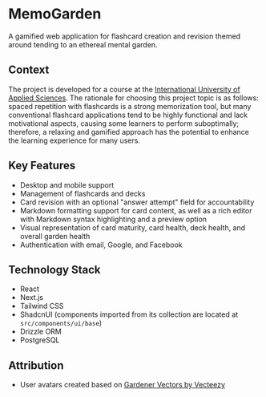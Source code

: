 # MemoGarden

A gamified web application for flashcard creation and revision themed around tending to an ethereal mental garden.

## Context

The project is developed for a course at the [International University of Applied Sciences](https://www.iu.org/). The
rationale for choosing this
project topic is as follows: spaced repetition with flashcards is a strong memorization tool, but many conventional
flashcard applications tend to be highly functional and lack motivational aspects, causing some learners to perform
suboptimally; therefore, a relaxing and gamified approach has the potential to enhance the learning experience for many
users.

## Key Features

-   Desktop and mobile support
-   Management of flashcards and decks
-   Card revision with an optional "answer attempt" field for accountability
-   Markdown formatting support for card content, as well as a rich editor with Markdown syntax highlighting and a preview
    option
-   Visual representation of card maturity, card health, deck health, and overall garden health
-   Authentication with email, Google, and Facebook

## Technology Stack

-   React
-   Next.js
-   Tailwind CSS
-   ShadcnUI (components imported from its collection are located at `src/components/ui/base`)
-   Drizzle ORM
-   PostgreSQL

## Attribution

-   User avatars created based on [Gardener Vectors by Vecteezy](https://www.vecteezy.com/free-vector/gardener)

